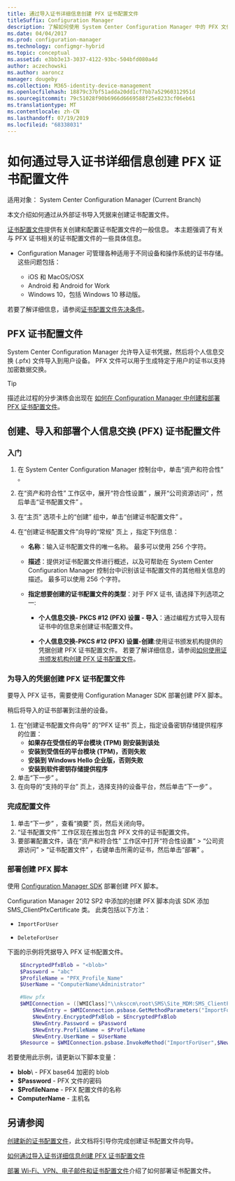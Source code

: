```yaml
---
title: 通过导入证书详细信息创建 PFX 证书配置文件
titleSuffix: Configuration Manager
description: 了解如何使用 System Center Configuration Manager 中的 PFX 文件生成支持加密数据交换的用户特定证书。
ms.date: 04/04/2017
ms.prod: configuration-manager
ms.technology: configmgr-hybrid
ms.topic: conceptual
ms.assetid: e3bb3e13-3037-4122-93bc-504bfd080a4d
author: aczechowski
ms.author: aaroncz
manager: dougeby
ms.collection: M365-identity-device-management
ms.openlocfilehash: 18879c37bf51adda20dd1cf7bb7a52960312951d
ms.sourcegitcommit: 79c51028f90b6966d6669588f25e8233cf06eb61
ms.translationtype: MT
ms.contentlocale: zh-CN
ms.lasthandoff: 07/19/2019
ms.locfileid: "68338031"
---
```

# <a name="how-to-create-pfx-certificate-profiles-by-importing-certificate-details"></a>如何通过导入证书详细信息创建 PFX 证书配置文件

适用对象：  System Center Configuration Manager (Current Branch)


本文介绍如何通过从外部证书导入凭据来创建证书配置文件。  

[证书配置文件](../../protect/deploy-use/introduction-to-certificate-profiles.md)提供有关创建和配置证书配置文件的一般信息。 本主题强调了有关与 PFX 证书相关的证书配置文件的一些具体信息。

- Configuration Manager 可管理各种适用于不同设备和操作系统的证书存储。  这些问题包括：

  - iOS 和 MacOS/OSX
  - Android 和 Android for Work
  - Windows 10，包括 Windows 10 移动版。

若要了解详细信息，请参阅[证书配置文件先决条件](../../protect/plan-design/prerequisites-for-certificate-profiles.md)。

## <a name="pfx-certificate-profiles"></a>PFX 证书配置文件
System Center Configuration Manager 允许导入证书凭据，然后将个人信息交换 (.pfx) 文件导入到用户设备。 PFX 文件可以用于生成特定于用户的证书以支持加密数据交换。

> [!TIP]  
> 描述此过程的分步演练会出现在 [如何在 Configuration Manager 中创建和部署 PFX 证书配置文件](http://blogs.technet.com/b/karanrustagi/archive/2015/09/01/how-to-create-and-deploy-pfx-certificate-profiles-in-configuration-manager.aspx)。  

## <a name="create-import-and-deploy-a-personal-information-exchange-pfx-certificate-profile"></a>创建、导入和部署个人信息交换 (PFX) 证书配置文件  

### <a name="get-started"></a>入门

1.  在 System Center Configuration Manager 控制台中，单击“资产和符合性”  。  
2.  在“资产和符合性”  工作区中，展开“符合性设置”  ，展开“公司资源访问”  ，然后单击“证书配置文件”  。  

3.  在“主页”  选项卡上的“创建”  组中，单击“创建证书配置文件”  。

4.  在“创建证书配置文件”向导的“常规”  页上  ，指定下列信息：  

    - **名称**：输入证书配置文件的唯一名称。 最多可以使用 256 个字符。  

    - **描述**：提供对证书配置文件进行概述，以及可帮助在 System Center Configuration Manager 控制台中识别该证书配置文件的其他相关信息的描述。 最多可以使用 256 个字符。  

    - **指定想要创建的证书配置文件的类型**：对于 PFX 证书, 请选择下列选项之一:  

      - **个人信息交换- PKCS #12 (PFX) 设置 - 导入**：通过编程方式导入现有证书中的信息来创建证书配置文件。  

      - **个人信息交换-PKCS #12 (PFX) 设置-创建**:使用证书颁发机构提供的凭据创建 PFX 证书配置文件。  若要了解详细信息，请参阅[如何使用证书颁发机构创建 PFX 证书配置文件](../../mdm/deploy-use/create-pfx-certificate-profiles.md)。


### <a name="create-a-pfx-certificate-profile-for-the-imported-credentials"></a>为导入的凭据创建 PFX 证书配置文件

要导入 PFX 证书，需要使用 Configuration Manager SDK 部署创建 PFX 脚本。 

稍后将导入的证书部署到注册的设备。

1. 在“创建证书配置文件向导”  的“PFX 证书”  页上，指定设备密钥存储提供程序的位置：
    - **如果存在受信任的平台模块 (TPM) 则安装到该处**  
    - **安装到受信任的平台模块 (TPM)，否则失败** 
    - **安装到 Windows Hello 企业版，否则失败** 
    - **安装到软件密钥存储提供程序** 
2. 单击“下一步”  。 
3. 在向导的“支持的平台”  页上，选择支持的设备平台，然后单击“下一步”  。

### <a name="finish-the-profile"></a>完成配置文件

1.  单击“下一步”  ，查看“摘要”  页，然后关闭向导。  
2.  “证书配置文件”  工作区现在推出包含 PFX 文件的证书配置文件。 
3.  要部署配置文件，请在“资产和符合性”  工作区中打开“符合性设置”   > “公司资源访问”   > “证书配置文件”  ，右键单击所需的证书，然后单击“部署”  。 

### <a name="deploy-a-create-pfx-script"></a>部署创建 PFX 脚本

使用 [Configuration Manager SDK](http://go.microsoft.com/fwlink/?LinkId=613525) 部署创建 PFX 脚本。 

Configuration Manager 2012 SP2 中添加的创建 PFX 脚本向该 SDK 添加 SMS_ClientPfxCertificate 类。 此类包括以下方法：  

- `ImportForUser`  

- `DeleteForUser`  

下面的示例将凭据导入 PFX 证书配置文件。

``` powershell
    $EncryptedPfxBlob = "<blob>"  
    $Password = "abc"  
    $ProfileName = "PFX_Profile_Name"  
    $UserName = "ComputerName\Administrator"  

    #New pfx  
    $WMIConnection = ([WMIClass]"\\nksccm\root\SMS\Site_MDM:SMS_ClientPfxCertificate")  
        $NewEntry = $WMIConnection.psbase.GetMethodParameters("ImportForUser")  
        $NewEntry.EncryptedPfxBlob = $EncryptedPfxBlob  
        $NewEntry.Password = $Password  
        $NewEntry.ProfileName = $ProfileName  
        $NewEntry.UserName = $UserName  
    $Resource = $WMIConnection.psbase.InvokeMethod("ImportForUser",$NewEntry,$null)  
```  

若要使用此示例，请更新以下脚本变量：  

- **blob**\ - PFX base64 加密的 blob  
- **$Password** - PFX 文件的密码  
- **$ProfileName** - PFX 配置文件的名称  
- **ComputerName** - 主机名   

## <a name="see-also"></a>另请参阅
[创建新的证书配置文件](../../protect/deploy-use/create-certificate-profiles.md)，此文档将引导你完成创建证书配置文件向导。

[如何通过导入证书详细信息创建 PFX 证书配置文件](../../mdm/deploy-use/create-pfx-certificate-profiles.md)

[部署 Wi-Fi、VPN、电子邮件和证书配置文件](../../protect/deploy-use/deploy-wifi-vpn-email-cert-profiles.md)介绍了如何部署证书配置文件。
